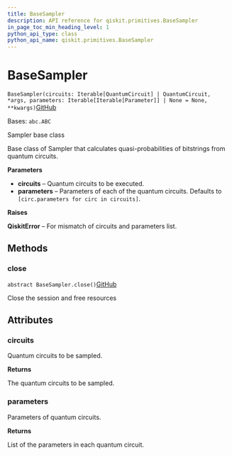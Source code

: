 ```yaml
---
title: BaseSampler
description: API reference for qiskit.primitives.BaseSampler
in_page_toc_min_heading_level: 1
python_api_type: class
python_api_name: qiskit.primitives.BaseSampler
---
```


# BaseSampler

<span id="qiskit.primitives.BaseSampler" />

`BaseSampler(circuits: Iterable[QuantumCircuit] | QuantumCircuit, *args, parameters: Iterable[Iterable[Parameter]] | None = None, **kwargs)`[GitHub](https://github.com/qiskit/qiskit/tree/stable/0.21/qiskit/primitives/base_sampler.py "view source code")

Bases: `abc.ABC`

Sampler base class

Base class of Sampler that calculates quasi-probabilities of bitstrings from quantum circuits.

**Parameters**

*   **circuits** – Quantum circuits to be executed.
*   **parameters** – Parameters of each of the quantum circuits. Defaults to `[circ.parameters for circ in circuits]`.

**Raises**

**QiskitError** – For mismatch of circuits and parameters list.

## Methods

### close

<span id="qiskit.primitives.BaseSampler.close" />

`abstract BaseSampler.close()`[GitHub](https://github.com/qiskit/qiskit/tree/stable/0.21/qiskit/primitives/base_sampler.py "view source code")

Close the session and free resources

## Attributes

<span id="qiskit.primitives.BaseSampler.circuits" />

### circuits

Quantum circuits to be sampled.

**Returns**

The quantum circuits to be sampled.

<span id="qiskit.primitives.BaseSampler.parameters" />

### parameters

Parameters of quantum circuits.

**Returns**

List of the parameters in each quantum circuit.

